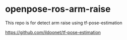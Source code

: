 # openpose-ros-arm-raise
This repo is for detect arm raise using tf-pose-estimation

https://github.com/ildoonet/tf-pose-estimation
